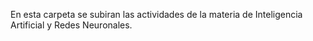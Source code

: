 En esta carpeta se subiran las actividades de la materia de Inteligencia Artificial y Redes Neuronales.
